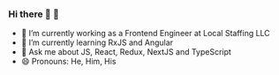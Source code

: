 ### Hi there 👋 🧍

- 🔭 I’m currently working as a Frontend Engineer at Local Staffing LLC
- 🌱 I’m currently learning RxJS and Angular
- 💬 Ask me about JS, React, Redux, NextJS and TypeScript
- 😄 Pronouns: He, Him, His
